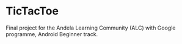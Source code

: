 # TicTacToe
Final project for the Andela Learning Community (ALC) with Google programme, Android Beginner track.
